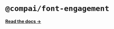 # `@compai/font-engagement`

[**Read the docs &rarr;**](https://components.ai/docs/typefaces/engagement)

